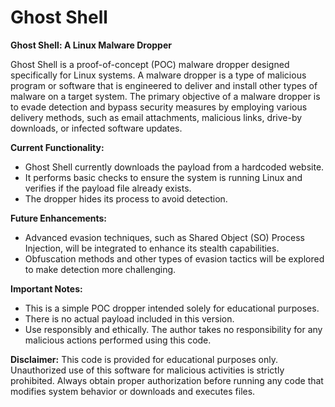 # Ghost Shell

**Ghost Shell: A Linux Malware Dropper**

Ghost Shell is a proof-of-concept (POC) malware dropper designed specifically for Linux systems. A malware dropper is a type of malicious program or software that is engineered to deliver and install other types of malware on a target system. The primary objective of a malware dropper is to evade detection and bypass security measures by employing various delivery methods, such as email attachments, malicious links, drive-by downloads, or infected software updates.

**Current Functionality:**
- Ghost Shell currently downloads the payload from a hardcoded website.
- It performs basic checks to ensure the system is running Linux and verifies if the payload file already exists.
- The dropper hides its process to avoid detection.

**Future Enhancements:**
- Advanced evasion techniques, such as Shared Object (SO) Process Injection, will be integrated to enhance its stealth capabilities.
- Obfuscation methods and other types of evasion tactics will be explored to make detection more challenging.

**Important Notes:**
- This is a simple POC dropper intended solely for educational purposes.
- There is no actual payload included in this version.
- Use responsibly and ethically. The author takes no responsibility for any malicious actions performed using this code.

**Disclaimer:**
This code is provided for educational purposes only. Unauthorized use of this software for malicious activities is strictly prohibited. Always obtain proper authorization before running any code that modifies system behavior or downloads and executes files.
